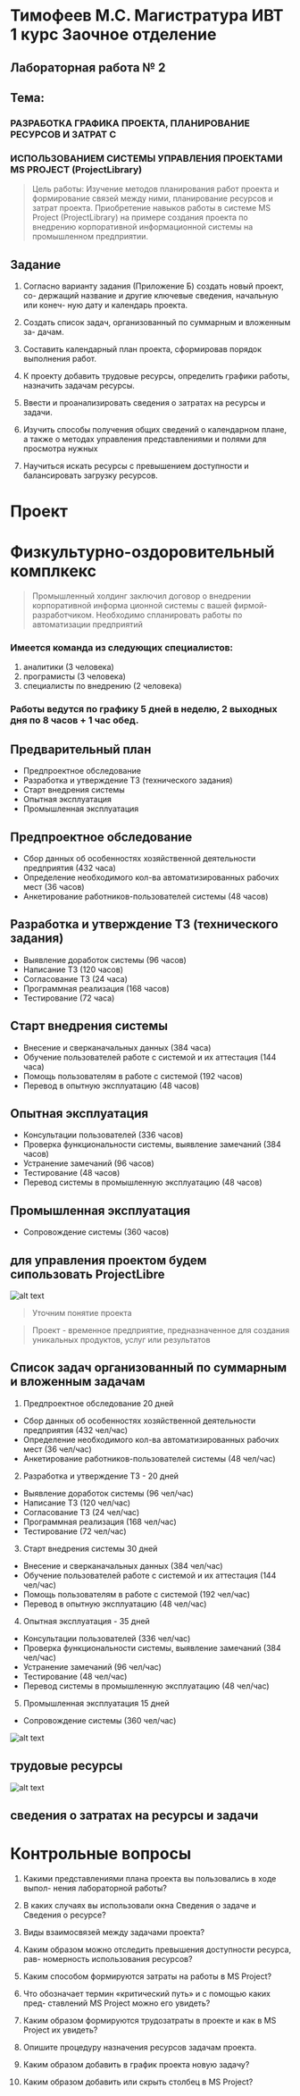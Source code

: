 # Тимофеев М.С. Магистратура ИВТ 1 курс Заочное отделение

## Лабораторная работа № 2 

## Тема: 
### РАЗРАБОТКА ГРАФИКА ПРОЕКТА, ПЛАНИРОВАНИЕ РЕСУРСОВ И ЗАТРАТ С
### ИСПОЛЬЗОВАНИЕМ СИСТЕМЫ УПРАВЛЕНИЯ ПРОЕКТАМИ MS PROJECT (ProjectLibrary)

> Цель работы: Изучение методов планирования работ проекта и формирование связей между ними, 
> планирование ресурсов и затрат проекта. Приобретение навыков работы в системе 
> MS Project (ProjectLibrary) на примере создания проекта по внедрению корпоративной 
> информационной системы на промышленном предприятии.




## Задание

1. Согласно варианту задания (Приложение Б) создать новый проект, со-
   держащий название и другие ключевые сведения, начальную или конеч-
   ную дату и календарь проекта.

2. Создать список задач, организованный по суммарным и вложенным за-
   дачам.

3. Составить календарный план проекта, сформировав порядок выполнения 
   работ.


4. К проекту добавить трудовые ресурсы, определить графики работы,
   назначить задачам ресурсы.

5. Ввести и проанализировать сведения о затратах на ресурсы и задачи.


6. Изучить способы получения общих сведений о календарном плане, а
   также о методах управления представлениями и полями для просмотра
   нужных

7. Научиться искать ресурсы с превышением доступности и балансировать
   загрузку ресурсов.

# Проект

# Физкультурно-оздоровительный комплкекс

> Промышленный холдинг заключил договор о внедрении корпоративной информа
> ционной системы с вашей фирмой-разработчиком. Необходимо спланировать работы по
> автоматизации предприятий

### Имеется команда из следующих специалистов:
1. аналитики (3 человека)
2. програмисты (3 человека)
3. специалисты по внедрению (2 человека)

### Работы ведутся по графику 5 дней в неделю, 2 выходных дня по 8 часов + 1 час обед.

## Предварительный план
- Предпроектное обследование
- Разработка и утверждение ТЗ (технического задания)
- Старт внедрения системы
- Опытная эксплуатация
- Промышленная эксплуатация

## Предпроектное обследование 
- Сбор данных об особенностях хозяйственной деятельности предприятия (432 часа)
- Определение необходимого кол-ва автоматизированных рабочих мест (36 часов)
- Анкетирование работников-пользователей системы (48 часов)

## Разработка и утверждение ТЗ (технического задания)
- Выявление доработок системы (96 часов)
- Написание ТЗ (120 часов)
- Согласование ТЗ (24 часа)
- Программная реализация (168 часов)
- Тестирование (72 часа)


## Старт внедрения системы
- Внесение и сверканачальных данных (384 часа)
- Обучение пользователей работе с системой и их аттестация (144 часа)
- Помощь пользователям в работе с системой (192 часов)
- Перевод в опытную эксплуатацию (48 часов)


## Опытная эксплуатация
- Консультации пользователей (336 часов)
- Проверка функциональности системы, выявление замечаний (384 часов)
- Устранение замечаний (96 часов)
- Тестирование (48 часов)
- Перевод системы в промышленную эксплуатацию (48 часов)

## Промышленная эксплуатация
- Сопровождение системы (360 часов)


## для управления проектом будем сипользовать ProjectLibre

![alt text](images/1_.png)

> Уточним понятие проекта

> Проект - временное предприятие, предназначенное для создания уникальных продуктов, услуг или результатов

## Список задач организованный по суммарным и вложенным задачам

1. Предпроектное обследование 20 дней

 - Сбор данных об особенностях хозяйственной деятельности предприятия (432 чел/час)
 - Определение необходимого кол-ва автоматизированных рабочих мест (36 чел/час)
 - Анкетирование работников-пользователей системы (48 чел/час)

2. Разработка и утверждение ТЗ - 20 дней

 - Выявление доработок системы (96 чел/час)
 - Написание ТЗ (120 чел/час)
 - Согласование ТЗ (24 чел/час)
 - Программная реализация (168 чел/час)
 - Тестирование (72 чел/час)

3. Старт внедрения системы 30 дней

 - Внесение и сверканачальных данных (384 чел/час)
 - Обучение пользователей работе с системой и их аттестация (144 чел/час)
 - Помощь пользователям в работе с системой (192 чел/час)
 - Перевод в опытную эксплуатацию (48 чел/час)


4. Опытная эксплуатация - 35 дней

 - Консультации пользователей (336 чел/час)
 - Проверка функциональности системы, выявление замечаний (384 чел/час)
 - Устранение замечаний (96 чел/час)
 - Тестирование (48 чел/час)
 - Перевод системы в промышленную эксплуатацию (48 чел/час)


5. Промышленная эксплуатация 15 дней

 - Сопровождение системы (360 чел/час)


![alt text](images/2_.png)

## трудовые ресурсы

![alt text](images/3_.png)

## сведения о затратах на ресурсы и задачи






# Контрольные вопросы

1. Какими представлениями плана проекта вы пользовались в ходе выпол-
   нения лабораторной работы?

2. В каких случаях вы использовали окна Сведения о задаче и Сведения о
   ресурсе?

3. Виды взаимосвязей между задачами проекта?
4. Каким образом можно отследить превышения доступности ресурса, рав-
   номерность использования ресурсов?

5. Каким способом формируются затраты на работы в MS Project?

6. Что обозначает термин «критический путь» и с помощью каких пред-
   ставлений MS Project можно его увидеть?

7. Каким образом формируются трудозатраты в проекте и как в MS Project
   их увидеть?

8. Опишите процедуру назначения ресурсов задачам проекта.

9. Каким образом добавить в график проекта новую задачу?

10. Каким образом добавить или скрыть столбец в MS Project?
